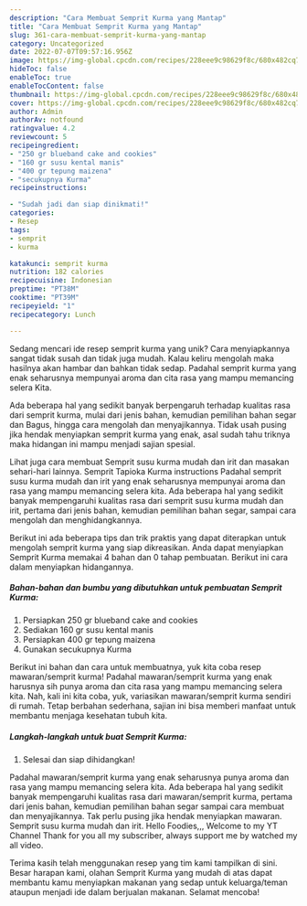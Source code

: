 ```yaml
---
description: "Cara Membuat Semprit Kurma yang Mantap"
title: "Cara Membuat Semprit Kurma yang Mantap"
slug: 361-cara-membuat-semprit-kurma-yang-mantap
category: Uncategorized
date: 2022-07-07T09:57:16.956Z
image: https://img-global.cpcdn.com/recipes/228eee9c98629f8c/680x482cq70/semprit-kurma-foto-resep-utama.jpg
hideToc: false
enableToc: true
enableTocContent: false
thumbnail: https://img-global.cpcdn.com/recipes/228eee9c98629f8c/680x482cq70/semprit-kurma-foto-resep-utama.jpg
cover: https://img-global.cpcdn.com/recipes/228eee9c98629f8c/680x482cq70/semprit-kurma-foto-resep-utama.jpg
author: Admin
authorAv: notfound
ratingvalue: 4.2
reviewcount: 5
recipeingredient:
- "250 gr blueband cake and cookies"
- "160 gr susu kental manis"
- "400 gr tepung maizena"
- "secukupnya Kurma"
recipeinstructions:

- "Sudah jadi dan siap dinikmati!"
categories:
- Resep
tags:
- semprit
- kurma

katakunci: semprit kurma 
nutrition: 182 calories
recipecuisine: Indonesian
preptime: "PT38M"
cooktime: "PT39M"
recipeyield: "1"
recipecategory: Lunch

---
```





Sedang mencari ide resep semprit kurma yang unik? Cara menyiapkannya sangat tidak susah dan tidak juga mudah. Kalau keliru mengolah maka hasilnya akan hambar dan bahkan tidak sedap. Padahal semprit kurma yang enak seharusnya mempunyai aroma dan cita rasa yang mampu memancing selera Kita.





Ada beberapa hal yang sedikit banyak berpengaruh terhadap kualitas rasa dari semprit kurma, mulai dari jenis bahan, kemudian pemilihan bahan segar dan Bagus, hingga cara mengolah dan menyajikannya. Tidak usah pusing jika hendak menyiapkan semprit kurma yang enak,      asal sudah tahu triknya maka hidangan ini mampu menjadi sajian spesial.














Lihat juga cara membuat Semprit susu kurma mudah dan irit dan masakan sehari-hari lainnya. Semprit Tapioka Kurma instructions Padahal semprit susu kurma mudah dan irit yang enak seharusnya mempunyai aroma dan rasa yang mampu memancing selera kita. Ada beberapa hal yang sedikit banyak mempengaruhi kualitas rasa dari semprit susu kurma mudah dan irit, pertama dari jenis bahan, kemudian pemilihan bahan segar, sampai cara mengolah dan menghidangkannya.






Berikut ini ada beberapa tips dan trik praktis yang dapat diterapkan untuk mengolah semprit kurma yang siap dikreasikan. Anda dapat menyiapkan Semprit Kurma memakai 4 bahan dan 0 tahap pembuatan. Berikut ini cara dalam menyiapkan hidangannya.

<!--inarticleads1-->

##### Bahan-bahan dan bumbu yang dibutuhkan untuk pembuatan Semprit Kurma:

1. Persiapkan 250 gr blueband cake and cookies
1. Sediakan 160 gr susu kental manis
1. Persiapkan 400 gr tepung maizena
1. Gunakan secukupnya Kurma


Berikut ini bahan dan cara untuk membuatnya, yuk kita coba resep mawaran/semprit kurma! Padahal mawaran/semprit kurma yang enak harusnya sih punya aroma dan cita rasa yang mampu memancing selera kita. Nah, kali ini kita coba, yuk, variasikan mawaran/semprit kurma sendiri di rumah. Tetap berbahan sederhana, sajian ini bisa memberi manfaat untuk membantu menjaga kesehatan tubuh kita. 

<!--inarticleads2-->

##### Langkah-langkah untuk buat Semprit Kurma:


1. Selesai dan siap dihidangkan!

Padahal mawaran/semprit kurma yang enak seharusnya punya aroma dan rasa yang mampu memancing selera kita. Ada beberapa hal yang sedikit banyak mempengaruhi kualitas rasa dari mawaran/semprit kurma, pertama dari jenis bahan, kemudian pemilihan bahan segar sampai cara membuat dan menyajikannya. Tak perlu pusing jika hendak menyiapkan mawaran. Semprit susu kurma mudah dan irit. Hello Foodies,,, Welcome to my YT Channel Thank for you all my subscriber, always support me by watched my all video. 

Terima kasih telah menggunakan resep yang tim kami tampilkan di sini. Besar harapan kami, olahan Semprit Kurma yang mudah di atas dapat membantu kamu menyiapkan makanan yang sedap untuk keluarga/teman ataupun menjadi ide dalam berjualan makanan. Selamat mencoba!

